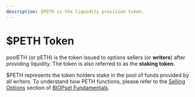 ```yaml
---
description: $PETH is the liquidity provision token.
---
```


# $PETH Token

poolETH \(or pETH\) is the token issued to options sellers \(or **writers**\) after providing liquidity. The token is also referred to as the **staking token**.

$PETH represents the token holders stake in the pool of funds provided by all writers. To understand how PETH functions, please refer to the [Selling Options](https://app.gitbook.com/@munair/s/biopset/theory/fundamentals/selling-options) section of [BIOPset Fundamentals](https://docs.biopset.com/theory/fundamentals).

